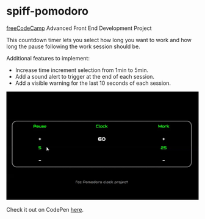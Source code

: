 # spiff-pomodoro
<a href="https://freecodecamp.com">freeCodeCamp</a> Advanced Front End Development Project
 
This countdown timer lets you select how long you want to work and how long the pause following the work session should be.

Additional features to implement:
<ul>
<li>Increase time increment selection from 1min to 5min.</li>
<li>Add a sound alert to trigger at the end of each session.</li>
<li>Add a visible warning for the last 10 seconds of each session.</li>
</ul>

![Screen Capture](https://github.com/usaspiff/spiff-pomodoro/blob/master/spiff_fcc_pomodoro.gif)

Check it out on CodePen <a href="https://codepen.io/usaspiff/full/Qpwomj/">here</a>.
